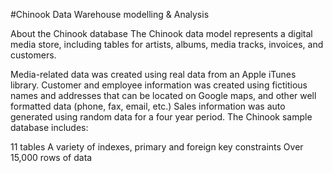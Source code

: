#Chinook Data Warehouse modelling & Analysis

About the Chinook database
The Chinook data model represents a digital media store, including tables for artists, albums, media tracks, invoices, and customers.

Media-related data was created using real data from an Apple iTunes library.
Customer and employee information was created using fictitious names and addresses that can be located on Google maps, and other well formatted data (phone, fax, email, etc.)
Sales information was auto generated using random data for a four year period.
The Chinook sample database includes:

11 tables
A variety of indexes, primary and foreign key constraints
Over 15,000 rows of data
